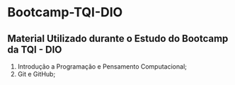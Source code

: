 # Bootcamp-TQI-DIO
## Material Utilizado durante o Estudo do Bootcamp da TQI - DIO

1. Introdução a Programação e Pensamento Computacional;
2. Git e GitHub;
